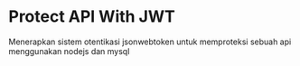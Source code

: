 # Protect API With JWT
Menerapkan sistem otentikasi jsonwebtoken untuk memproteksi sebuah api menggunakan nodejs dan mysql
